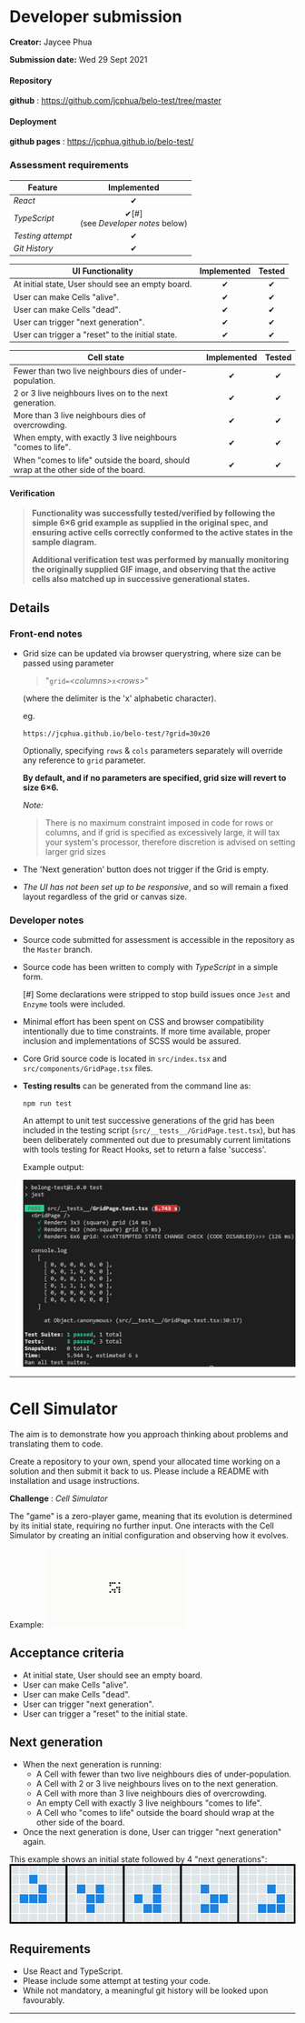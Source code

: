 # Developer submission

**Creator:** Jaycee Phua

**Submission date:** Wed 29 Sept 2021

#### Repository 

**github**
: https://github.com/jcphua/belo-test/tree/master


#### Deployment 
**github pages**
: https://jcphua.github.io/belo-test/ 

### Assessment requirements

|Feature|Implemented
|---|:---:
| *React* | ✔
| *TypeScript* | ✔[#] <br />(see *Developer notes* below)
| *Testing attempt* | ✔
| *Git History* | ✔

|UI Functionality|Implemented|Tested
|---|:---:|:---:
| At initial state, User should see an empty board. | ✔ | ✔
| User can make Cells "alive". | ✔ | ✔
| User can make Cells "dead". | ✔ | ✔
| User can trigger "next generation". | ✔ | ✔
| User can trigger a "reset" to the initial state. | ✔ | ✔

|Cell state|Implemented|Tested
|---|:---:|:---:
| Fewer than two live neighbours dies of under-population. | ✔ | ✔
| 2 or 3 live neighbours lives on to the next generation. | ✔ | ✔
| More than 3 live neighbours dies of overcrowding. | ✔ | ✔
| When empty, with exactly 3 live neighbours "comes to life". | ✔ | ✔
| When "comes to life" outside the board, should wrap at the other side of the board. | ✔ | ✔

#### Verification
>**Functionality was successfully tested/verified by following the simple 6×6 grid example as supplied in the original spec, and ensuring active cells correctly conformed to the active states in the sample diagram.**
>
>**Additional verification test was performed by manually monitoring the originally supplied GIF image, and observing that the active cells also matched up in successive generational states.**

## Details

### Front-end notes
* Grid size can be updated via browser querystring, where size can be passed using parameter
    >"`grid=`*\<columns\>*`x`*\<rows\>*"<br /> 
    
    (where the delimiter is the 'x' alphabetic character). 

    eg.

    ```
    https://jcphua.github.io/belo-test/?grid=30x20
    ```

    Optionally, specifying `rows` & `cols` parameters separately will override any reference to `grid` parameter.

    **By default, and if no parameters are specified, grid size will revert to size 6×6.**

    *Note:*
    > There is no maximum constraint imposed in code for rows or columns, and if grid is specified as excessively large, it will tax your system's processor, therefore discretion is advised on setting larger grid sizes

* The 'Next generation' button does not trigger if the Grid is empty.
* *The UI has not been set up to be responsive*, and so will remain a fixed layout regardless of the grid or canvas size.

### Developer notes
* Source code submitted for assessment is accessible in the repository as the `Master` branch.
* Source code has been written to comply with *TypeScript* in a simple form. 

    [\#] Some declarations were stripped to stop build issues once `Jest` and `Enzyme` tools were included.
* Minimal effort has been spent on CSS and browser compatibility intentionally due to time constraints. If more time available, proper inclusion and implementations of SCSS would be assured.
* Core Grid source code is located in `src/index.tsx` and `src/components/GridPage.tsx` files.
* **Testing results** can be generated from the command line as:

    ```
    npm run test
    ```

    An attempt to unit test successive generations of the grid has been included in the testing script (`src/__tests__/GridPage.test.tsx`), but has been deliberately commented out due to presumably current limitations with tools testing for React Hooks, set to return a false 'success'.

    Example output:

    ![Testing results sample](public/img/testing_results.png)



----

<!-- FRONT END ENGINEER/DEVELOPER -->

# Cell Simulator

The aim is to demonstrate how you approach thinking about problems and translating them to code.

Create a repository to your own, spend your allocated time working on a solution and then submit it back to us. Please include a README with installation and usage instructions.
 
**Challenge**
: *Cell Simulator*

The "game" is a zero-player game, meaning that its evolution is determined by its initial state, requiring no further input. One interacts with the Cell Simulator by creating an initial configuration and observing how it evolves.
 
Example: ![extreme cell simulator](public/img/33158075-ec01ddde-d05a-11e7-99b8-35af2fed02e5.gif)
 
## Acceptance criteria

- At initial state, User should see an empty board.
- User can make Cells "alive".
- User can make Cells "dead".
- User can trigger "next generation".
- User can trigger a "reset" to the initial state.
 
## Next generation

- When the next generation is running:
    - A Cell with fewer than two live neighbours dies of under-population.
    - A Cell with 2 or 3 live neighbours lives on to the next generation.
    - A Cell with more than 3 live neighbours dies of overcrowding.
    - An empty Cell with exactly 3 live neighbours "comes to life".
    - A Cell who "comes to life" outside the board should wrap at the other side of the board.
- Once the next generation is done, User can trigger "next generation" again.
 
This example shows an initial state followed by 4 "next generations": ![easy scenario](public/img/53603476-bfb00e00-3c05-11e9-8862-1dfd31836dcd.jpg)
 
## Requirements

- Use React and TypeScript.
- Please include some attempt at testing your code.
- While not mandatory, a meaningful git history will be looked upon favourably.
 
----

